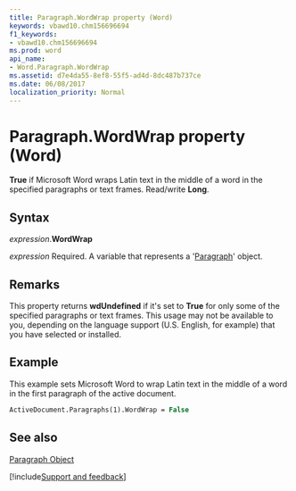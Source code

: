```yaml
---
title: Paragraph.WordWrap property (Word)
keywords: vbawd10.chm156696694
f1_keywords:
- vbawd10.chm156696694
ms.prod: word
api_name:
- Word.Paragraph.WordWrap
ms.assetid: d7e4da55-8ef8-55f5-ad4d-8dc487b737ce
ms.date: 06/08/2017
localization_priority: Normal
---
```



# Paragraph.WordWrap property (Word)

 **True** if Microsoft Word wraps Latin text in the middle of a word in the specified paragraphs or text frames. Read/write **Long**.


## Syntax

_expression_.**WordWrap**

_expression_ Required. A variable that represents a '[Paragraph](Word.Paragraph.md)' object.


## Remarks

This property returns  **wdUndefined** if it's set to **True** for only some of the specified paragraphs or text frames. This usage may not be available to you, depending on the language support (U.S. English, for example) that you have selected or installed.


## Example

This example sets Microsoft Word to wrap Latin text in the middle of a word in the first paragraph of the active document.


```vb
ActiveDocument.Paragraphs(1).WordWrap = False
```


## See also


[Paragraph Object](Word.Paragraph.md)

[!include[Support and feedback](~/includes/feedback-boilerplate.md)]